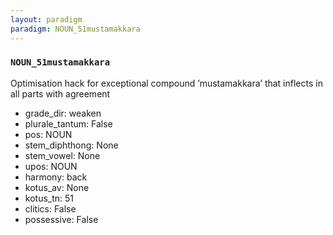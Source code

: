 ```yaml
---
layout: paradigm
paradigm: NOUN_51mustamakkara
---
```

### ` NOUN_51mustamakkara `

Optimisation hack for exceptional compound ’mustamakkara’ that inflects in all parts with agreement
* grade_dir: weaken
* plurale_tantum: False
* pos: NOUN
* stem_diphthong: None
* stem_vowel: None
* upos: NOUN
* harmony: back
* kotus_av: None
* kotus_tn: 51
* clitics: False
* possessive: False
